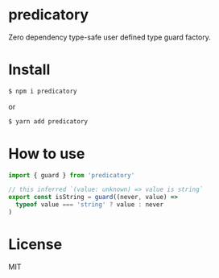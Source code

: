 # predicatory

Zero dependency type-safe user defined type guard factory.

# Install

```sh
$ npm i predicatory
```

or

```sh
$ yarn add predicatory
```

# How to use

```typescript
import { guard } from 'predicatory'

// this inferred `(value: unknown) => value is string`
export const isString = guard((never, value) =>
  typeof value === 'string' ? value : never
)
```

# License

MIT
